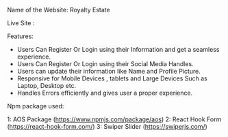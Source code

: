<!-- # React + Vite

This template provides a minimal setup to get React working in Vite with HMR and some ESLint rules. -->

Name of the Website: Royalty Estate

Live Site :


Features:
- Users Can Register Or Login using their Information and get a seamless experience.
- Users Can Register Or Login using their Social Media Handles.
- Users can update their information like Name and Profile Picture.
- Responsive for Mobile Devices , tablets and Large Devices Such as Laptop, Desktop etc.
- Handles Errors efficiently and gives user a proper experience.


Npm package used:

1: AOS Package (https://www.npmjs.com/package/aos)
2: React Hook Form (https://react-hook-form.com/)
3: Swiper Slider (https://swiperjs.com/)
 



<!-- Currently, two official plugins are available:

- [@vitejs/plugin-react](https://github.com/vitejs/vite-plugin-react/blob/main/packages/plugin-react/README.md) uses [Babel](https://babeljs.io/) for Fast Refresh
- [@vitejs/plugin-react-swc](https://github.com/vitejs/vite-plugin-react-swc) uses [SWC](https://swc.rs/) for Fast Refresh -->
